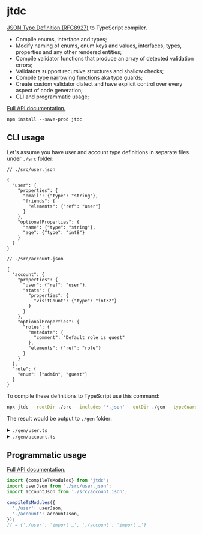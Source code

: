 # jtdc

[JSON Type Definition (RFC8927)](https://jsontypedef.com/) to TypeScript compiler.

- Compile enums, interface and types;
- Modify naming of enums, enum keys and values, interfaces, types, properties and any other rendered entities;
- Compile validator functions that produce an array of detected validation errors;
- Validators support recursive structures and shallow checks;
- Compile [type narrowing functions](https://www.typescriptlang.org/docs/handbook/2/narrowing.html) aka type guards;
- Create custom validator dialect and have explicit control over every aspect of code generation;
- CLI and programmatic usage;

[Full API documentation.](https://smikhalevski.github.io/jtdc/)

```shell
npm install --save-prod jtdc
```

## CLI usage

Let's assume you have user and account type definitions in separate files under `./src` folder:

```json5
// ./src/user.json

{
  "user": {
    "properties": {
      "email": {"type": "string"},
      "friends": {
        "elements": {"ref": "user"}
      }
    },
    "optionalProperties": {
      "name": {"type": "string"},
      "age": {"type": "int8"}
    }
  }
}
```

```json5
// ./src/account.json

{
  "account": {
    "properties": {
      "user": {"ref": "user"},
      "stats": {
        "properties": {
          "visitCount": {"type": "int32"}
        }
      }
    },
    "optionalProperties": {
      "roles": {
        "metadata": {
          "comment": "Default role is guest"
        },
        "elements": {"ref": "role"}
      }
    }
  },
  "role": {
    "enum": ["admin", "guest"]
  }
}
```

To compile these definitions to TypeScript use this command:

```sh
npx jtdc --rootDir ./src --includes '*.json' --outDir ./gen --typeGuards
```

The result would be output to `./gen` folder:

<details>
<summary><code>./gen/user.ts</code></summary>
<p>

```ts
import * as _r from 'jtdc/lib/jtd-dialect/runtime';

export interface User {
  email: string;
  friends: Array<User>;
  name?: string;
  age?: number;
}

const validateUser: _r.Validator = (a, b, c) => {
  let d, e, f, g, h;
  b = b || {};
  c = c || '';
  if (_r.o(a, b, c)) {
    _r.s(a.email, b, c + '/email');
    d = a.friends;
    e = c + '/friends';
    if (_r.a(d, b, e)) {
      for (f = 0; f < d.length; f++) {
        validateUser(d[f], b, e + f);
      }
    }
    g = a.name;
    if (g !== undefined) {
      _r.s(g, b, c + '/name');
    }
    h = a.age;
    if (h !== undefined) {
      _r.i(h, b, c + '/age');
    }
  }
  return b.errors;
};
export {validateUser};

const isUser = (value: unknown): value is User => !validateUser(value, {shallow: true});
export {isUser};
```

</p>
</details>

<details>
<summary><code>./gen/account.ts</code></summary>
<p>

```ts
import * as _r from 'jtdc/lib/jtd-dialect/runtime';
import {User, validateUser} from './user';

export interface Account {
  user: User;
  stats: {
    visitCount: number;
  };
  /**
   * Default role is guest
   */
  roles?: Array<Role>;
}

enum Role {
  ADMIN = 'admin',
  GUEST = 'guest',
}

export {Role};

const validateAccount: _r.Validator = (a, b, c) => {
  let d, e, f, g, h;
  b = b || {};
  c = c || '';
  if (_r.o(a, b, c)) {
    validateUser(a.user, b, c + '/user');
    d = a.stats;
    e = c + '/stats';
    if (_r.o(d, b, e)) {
      _r.i(d.visitCount, b, e + '/visitCount');
    }
    f = a.roles;
    if (f !== undefined) {
      g = c + '/roles';
      if (_r.a(f, b, g)) {
        for (h = 0; h < f.length; h++) {
          validateRole(f[h], b, g + h);
        }
      }
    }
  }
  return b.errors;
};
export {validateAccount};

const isAccount = (value: unknown): value is Account => !validateAccount(value, {shallow: true});
export {isAccount};

const validateRole: _r.Validator = (a, b, c) => {
  b = b || {};
  _r.e(a, (validateRole.cache ||= {}).a ||= ['admin', 'guest'], b, c || '');
  return b.errors;
};
export {validateRole};

const isRole = (value: unknown): value is Role => !validateRole(value, {shallow: true});
export {isRole};
```

</p>
</details>

## Programmatic usage

[Full API documentation.](https://smikhalevski.github.io/jtdc/)

```ts
import {compileTsModules} from 'jtdc';
import userJson from './src/user.json';
import accountJson from './src/account.json';

compileTsModules({
  './user': userJson,
  './account': accountJson,
});
// → {'./user': 'import …', './account': 'import …'}
```
